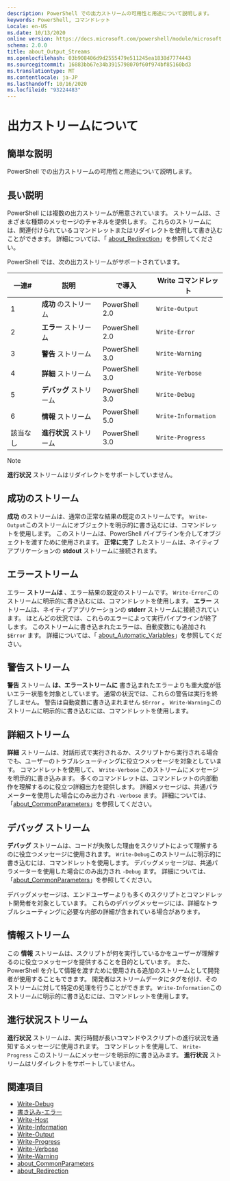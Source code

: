 ```yaml
---
description: PowerShell での出力ストリームの可用性と用途について説明します。
keywords: PowerShell, コマンドレット
Locale: en-US
ms.date: 10/13/2020
online version: https://docs.microsoft.com/powershell/module/microsoft.powershell.core/about/about_output_streams?view=powershell-7.1&WT.mc_id=ps-gethelp
schema: 2.0.0
title: about_Output_Streams
ms.openlocfilehash: 03b908406d9d2555479e511245ea1838d7774443
ms.sourcegitcommit: 16883bb67e34b3915798070f60f974bf85160bd3
ms.translationtype: MT
ms.contentlocale: ja-JP
ms.lasthandoff: 10/16/2020
ms.locfileid: "93224483"
---
```

# <a name="about-output-streams"></a>出力ストリームについて

## <a name="short-description"></a>簡単な説明
PowerShell での出力ストリームの可用性と用途について説明します。

## <a name="long-description"></a>長い説明

PowerShell には複数の出力ストリームが用意されています。 ストリームは、さまざまな種類のメッセージのチャネルを提供します。 これらのストリームには、関連付けられているコマンドレットまたはリダイレクトを使用して書き込むことができます。 詳細については、「 [about_Redirection](about_Redirection.md)」を参照してください。

PowerShell では、次の出力ストリームがサポートされています。

| 一連# |      説明       | で導入  |    Write コマンドレット     |
| -------- | ---------------------- | -------------- | ------------------- |
| 1        | **成功** のストリーム     | PowerShell 2.0 | `Write-Output`      |
| 2        | **エラー** ストリーム       | PowerShell 2.0 | `Write-Error`       |
| 3        | **警告** ストリーム     | PowerShell 3.0 | `Write-Warning`     |
| 4        | **詳細** ストリーム     | PowerShell 3.0 | `Write-Verbose`     |
| 5        | **デバッグ** ストリーム       | PowerShell 3.0 | `Write-Debug`       |
| 6        | **情報** ストリーム | PowerShell 5.0 | `Write-Information` |
| 該当なし      | **進行状況** ストリーム    | PowerShell 3.0 | `Write-Progress`    |

> [!NOTE]
> **進行状況** ストリームはリダイレクトをサポートしていません。

## <a name="success-stream"></a>成功のストリーム

**成功** のストリームは、通常の正常な結果の既定のストリームです。
`Write-Output`このストリームにオブジェクトを明示的に書き込むには、コマンドレットを使用します。 このストリームは、PowerShell パイプラインを介してオブジェクトを渡すために使用されます。 **正常に完了** したストリームは、ネイティブアプリケーションの **stdout** ストリームに接続されます。

## <a name="error-stream"></a>エラーストリーム

エラー **ストリームは** 、エラー結果の既定のストリームです。 `Write-Error`このストリームに明示的に書き込むには、コマンドレットを使用します。 **エラー** ストリームは、ネイティブアプリケーションの **stderr** ストリームに接続されています。 ほとんどの状況では、これらのエラーによって実行パイプラインが終了します。 このストリームに書き込まれたエラーは、自動変数にも追加され `$Error` ます。 詳細については、「 [about_Automatic_Variables](about_Automatic_Variables.md)」を参照してください。

## <a name="warning-stream"></a>警告ストリーム

**警告** ストリーム **は、エラーストリームに** 書き込まれたエラーよりも重大度が低いエラー状態を対象としています。 通常の状況では、これらの警告は実行を終了しません。 警告は自動変数に書き込まれません `$Error` 。 `Write-Warning`このストリームに明示的に書き込むには、コマンドレットを使用します。

## <a name="verbose-stream"></a>詳細ストリーム

**詳細** ストリームは、対話形式で実行されるか、スクリプトから実行される場合でも、ユーザーのトラブルシューティングに役立つメッセージを対象としています。 コマンドレットを使用して、 `Write-Verbose` このストリームにメッセージを明示的に書き込みます。 多くのコマンドレットは、コマンドレットの内部動作を理解するのに役立つ詳細出力を提供します。 詳細メッセージは、共通パラメーターを使用した場合にのみ出力され `-Verbose` ます。 詳細については、「[about_CommonParameters](about_CommonParameters.md)」を参照してください。

## <a name="debug-stream"></a>デバッグ ストリーム

**デバッグ** ストリームは、コードが失敗した理由をスクリプトによって理解するのに役立つメッセージに使用されます。 `Write-Debug`このストリームに明示的に書き込むには、コマンドレットを使用します。 デバッグメッセージは、共通パラメーターを使用した場合にのみ出力され `-Debug` ます。 詳細については、「[about_CommonParameters](about_CommonParameters.md)」を参照してください。

デバッグメッセージは、エンドユーザーよりも多くのスクリプトとコマンドレット開発者を対象としています。 これらのデバッグメッセージには、詳細なトラブルシューティングに必要な内部の詳細が含まれている場合があります。

## <a name="information-stream"></a>情報ストリーム

この **情報** ストリームは、スクリプトが何を実行しているかをユーザーが理解するのに役立つメッセージを提供することを目的としています。 また、PowerShell を介して情報を渡すために使用される追加のストリームとして開発者が使用することもできます。 開発者はストリームデータにタグを付け、そのストリームに対して特定の処理を行うことができます。 `Write-Information`このストリームに明示的に書き込むには、コマンドレットを使用します。

## <a name="progress-stream"></a>進行状況ストリーム

**進行状況** ストリームは、実行時間が長いコマンドやスクリプトの進行状況を通知するメッセージに使用されます。 コマンドレットを使用して、 `Write-Progress` このストリームにメッセージを明示的に書き込みます。 **進行状況** ストリームはリダイレクトをサポートしていません。

## <a name="see-also"></a>関連項目

- [Write-Debug](xref:Microsoft.PowerShell.Utility.Write-Debug)
- [書き込み-エラー](xref:Microsoft.PowerShell.Utility.Write-Error)
- [Write-Host](xref:Microsoft.PowerShell.Utility.Write-Host)
- [Write-Information](xref:Microsoft.PowerShell.Utility.Write-Information)
- [Write-Output](xref:Microsoft.PowerShell.Utility.Write-Output)
- [Write-Progress](xref:Microsoft.PowerShell.Utility.Write-Progress)
- [Write-Verbose](xref:Microsoft.PowerShell.Utility.Write-Verbose)
- [Write-Warning](xref:Microsoft.PowerShell.Utility.Write-Warning)
- [about_CommonParameters](about_CommonParameters.md)
- [about_Redirection](about_Redirection.md)
